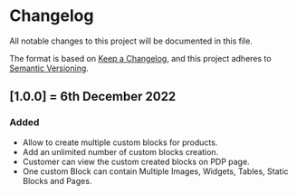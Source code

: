 # Changelog
All notable changes to this project will be documented in this file.

The format is based on [Keep a Changelog](https://keepachangelog.com/en/1.0.0/),
and this project adheres to [Semantic Versioning](https://semver.org/spec/v2.0.0.html).

## [1.0.0] = 6th December 2022
### Added
- Allow to create multiple custom blocks for products.
- Add an unlimited number of custom blocks creation.
- Customer can view the custom created blocks on PDP page.
- One custom Block can contain Multiple Images, Widgets, Tables, Static Blocks and Pages.  
